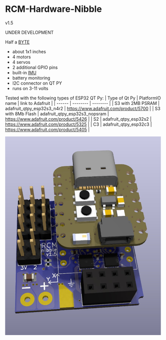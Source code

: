 # RCM-Hardware-Nibble
v1.5

UNDER DEVELOPMENT

Half a [BYTE](https://github.com/RCMgames/RCM-Hardware-BYTE)

* about 1x1 inches
* 4 motors
* 4 servos
* 2 additional GPIO pins
* built-in [IMU](https://github.com/RCMgames/useful-code/tree/main/ICM20948)
* battery monitoring
* I2C connector on QT PY
* runs on 3-11 volts

Tested with the following types of ESP32 QT Py:
| Type of Qt Py | PlatformIO name | link to Adafruit |
| ------ | -------- | -------- |
| S3 with 2MB PSRAM |  adafruit_qtpy_esp32s3_n4r2   |  https://www.adafruit.com/product/5700   |
| S3 with 8Mb Flash |  adafruit_qtpy_esp32s3_nopsram   |  https://www.adafruit.com/product/5426   |
| S2 |  adafruit_qtpy_esp32s2   |  https://www.adafruit.com/product/5325  |
| C3 | adafruit_qtpy_esp32c3  | https://www.adafruit.com/product/5405 |

![screenshot of 3D model](https://github.com/RCMgames/RCM-Hardware-Nibble/blob/af1beba9ec100e7f6b639da1eef72971af2435cc/CAD%20renders-RCM-Nibble-v1.5/render1.jpg)
